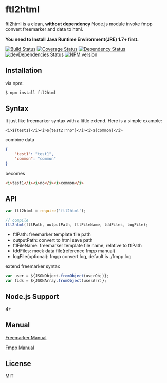# ftl2html

ftl2html is a clean, **without dependency** Node.js module invoke fmpp convert freemarker and data to html.

**You need to Install Java Runtime Environment(JRE) 1.7+ first.**

[![Build Status](https://img.shields.io/travis/ntesmail/ftl2html/master.svg?style=flat)](https://travis-ci.org/ntesmail/ftl2html)
[![Coverage Status](https://img.shields.io/coveralls/ntesmail/ftl2html/master.svg?style=flat)](https://coveralls.io/r/ntesmail/ftl2html?branch=master)
[![Dependency Status](https://img.shields.io/david/ntesmail/ftl2html.svg?style=flat)](https://david-dm.org/ntesmail/ftl2html)
[![devDependencies Status](https://img.shields.io/david/dev/ntesmail/ftl2html.svg?style=flat)](https://david-dm.org/ntesmail/ftl2html?type=dev)
[![NPM version](https://img.shields.io/npm/v/ftl2html.svg?style=flat)](https://www.npmjs.com/package/ftl2html)

## Installation

via npm:

```bash
$ npm install ftl2html
```

## Syntax

It just like freemarker syntax with a little extend.  Here is a simple example:

```freemarker
<i>${test1}</i><i>${test2!"no"}</i><i>${common}</i>
```
combine data

```json
{
    "test1": "test1",
    "common": "common"
}
```
becomes
```html
<i>test1</i><i>no</i><i>common</i>
```

## API


```js
var ftl2html = require('ftl2html');

// compile
ftl2html(ftlPath, outputPath, ftlFileName, tddFiles, logFile);
```
- ftlPath: freemarker template file path
- outputPath: convert to html save path
- ftlFileName: freemarker template file name, relative to ftlPath
- tddFiles: mock data file(reference fmpp manual)
- logFile(optional): fmpp convert log, default is ./fmpp.log 

extend freemarker syntax

```js
var user = ${JSONObject.fromObject(userObj)};
var fids = ${JSONArray.fromObject(userArr)};
```

## Node.js Support

4+

## Manual

[Freemarker Manual](http://freemarker.org/docs/index.html)

[Fmpp Manual](http://fmpp.sourceforge.net/manual.html)

## License

MIT